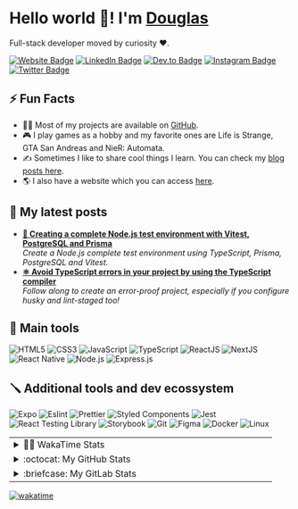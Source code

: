 
<h1>Hello world 👋! I'm <a href="https://douglasgoulart.com">Douglas</a></h1> 
<p>
    Full-stack developer moved by curiosity ❤️.
</p>
<p>
    <a href="https://douglasgoulart.com" target="_blank" rel="noreferrer"><img src="https://img.shields.io/badge/website-000000?style=for-the-badge&logo=About.me&logoColor=white" target="_blank" rel="noreferrer" alt="Website Badge"></a> 
    <a href="https://www.linkedin.com/in/douglaspigoulart/" target="_blank" rel="noreferrer"><img src="https://img.shields.io/badge/LinkedIn-0077B5?style=for-the-badge&logo=linkedin&logoColor=white" alt="LinkedIn Badge"></a> 
    <a href="https://dev.to/doougui" target="_blank" rel="noreferrer"><img src="https://img.shields.io/badge/-@doougui-E5989B?style=for-the-badge&logo=Dev.to&logoColor=white" target="_blank" rel="noreferrer" alt="Dev.to Badge"></a> 
    <a href="https://instagram.com/doug_pg" target="_blank" rel="noreferrer"><img src="https://img.shields.io/badge/Instagram-E4405F?style=for-the-badge&logo=instagram&logoColor=white" alt="Instagram Badge"></a>
    <a href="https://twitter.com/oDougui" target="_blank" rel="noreferrer"><img src="https://img.shields.io/badge/Twitter-1DA1F2?style=for-the-badge&logo=twitter&logoColor=white" target="_blank" rel="noreferrer" alt="Twitter Badge"></a>
</p>

<!-- <img align="right" src="https://media.giphy.com/media/btTrrWDAyop8c/giphy.gif" width="400" /> -->
<!-- <a href="https://app.daily.dev/Doougui">
  <img align="right" src="https://api.daily.dev/devcards/a8b9a3f31fb44deeb9d4735ab4c79ebf.png?r=sj2" width="250" alt="Douglas Pinheiro Goulart's Dev Card"/>
</a> -->

<h2>⚡️ Fun Facts</h2>
<ul>
    <li>👨‍💻 Most of my projects are available on <a href="https://github.com/doougui">GitHub</a>.</li>
    <li>🎮 I play games as a hobby and my favorite ones are Life is Strange, GTA San Andreas and NieR: Automata.</li>
    <li>✍️ Sometimes I like to share cool things I learn. You can check my <a href="https://www.douglasgoulart.com/writings">blog posts here</a>.</li>
    <li>🌎 I also have a website which you can access <a href="https://douglasgoulart.com" target="_blank">here</a>.</li>
</ul>

<h2>📘 My latest posts</h2>
<ul>
  <li><a href="https://www.douglasgoulart.com/writings/creating-a-complete-nodejs-test-environment-with-vitest-postgresql-and-prisma" target="_blank"><b>🧪 Creating a complete Node.js test environment with Vitest, PostgreSQL and Prisma</b></a><br/><i>Create a Node.js complete test environment using TypeScript, Prisma, PostgreSQL and Vitest.</i></li>
  <li><a href="https://www.douglasgoulart.com/writings/avoid-typescript-errors-in-your-project-by-using-the-typescript-compiler" target="_blank"><b>⚛️ Avoid TypeScript errors in your project by using the TypeScript compiler</b></a><br/><i>Follow along to create an error-proof project, especially if you configure husky and lint-staged too!</i></li>
</ul>

## 🧰 Main tools

![HTML5](https://img.shields.io/badge/html5-%23E34F26.svg?style=for-the-badge&logo=html5&logoColor=white)
![CSS3](https://img.shields.io/badge/css3-%231572B6.svg?style=for-the-badge&logo=css3&logoColor=white)
![JavaScript](https://img.shields.io/badge/javascript-000?style=for-the-badge&logo=javascript&logoColor=333333&color=F7E018)
![TypeScript](https://img.shields.io/badge/typescript-6DA55F?style=for-the-badge&logo=typescript&logoColor=white&color=3179C7)
![ReactJS](https://img.shields.io/badge/react-C.svg?style=for-the-badge&logo=react&color=282C34)
![NextJS](https://img.shields.io/badge/next%20js%20-%23000000.svg?&style=for-the-badge&logo=next.js&logoColor=white)
![React Native](https://img.shields.io/badge/react%20native-000?style=for-the-badge&logo=react&logoColor=white&color=61dafb)
![Node.js](https://img.shields.io/badge/Node.js-43853D?style=for-the-badge&logo=node.js&logoColor=white)
![Express.js](https://img.shields.io/badge/Express.js-404D59?style=for-the-badge)

## 🪛 Additional tools and dev ecossystem

![Expo](https://img.shields.io/badge/Expo-000?style=for-the-badge&logo=expo&logoColor=white&color=5c49eb)
![Eslint](https://img.shields.io/badge/eslint%20-%23000000.svg?&style=for-the-badge&logo=eslint&logoColor=white&color=4B32C3)
![Prettier](https://img.shields.io/badge/prettier%20-%23000000.svg?&style=for-the-badge&logo=prettier&logoColor=black&color=f8bc45)
![Styled Components](https://img.shields.io/badge/styled--components-DB7093?style=for-the-badge&logo=styled-components&logoColor=white)
![Jest](https://img.shields.io/badge/jest%20-%23000000.svg?&style=for-the-badge&logo=jest&logoColor=&color=c21325)
![React Testing Library](https://img.shields.io/badge/testing%20library-%23000000.svg?&style=for-the-badge&logo=testing-library&color=242526)
![Storybook](https://img.shields.io/badge/storybook-%23000000.svg?&style=for-the-badge&logo=storybook&color=059DFD)
![Git](https://img.shields.io/badge/git-%23F05033.svg?style=for-the-badge&logo=git&logoColor=white)
![Figma](https://img.shields.io/badge/figma-C.svg?style=for-the-badge&logo=figma&color=fff)
![Docker](https://img.shields.io/badge/Docker-2496ED?style=for-the-badge&logo=docker&logoColor=white)
![Linux](https://img.shields.io/badge/linux-C.svg?style=for-the-badge&logo=linux&logoColor=000&color=FF0)

<table>
  <tr>
    <td valign="top" width="50%">
      <details>
        <summary>👨‍💻 WakaTime Stats</summary>
        <div align="center">
          <img src="https://github-readme-stats.vercel.app/api/wakatime?username=Doougui&show_icons=true&title_color=fff&icon_color=79ff97&text_color=9f9f9f&bg_color=151515&layout=compact" alt="Douglas' WakaTime Stats" />
        </div>
      </details>
    </td>
  </tr>
  <tr>
    <td valign="top" width="50%">
      <details>
        <summary>:octocat: My GitHub Stats</summary>
        <a href="https://github.com/anuraghazra/github-readme-stats" target="_blank">
          <img src="https://github-readme-stats.vercel.app/api/?username=doougui&show_icons=true&title_color=fff&icon_color=79ff97&text_color=9f9f9f&bg_color=151515" />
        </a>
      </details>
    </td>
  </tr>
  <tr>
    <td valign="top" width="50%">
      <details>
        <summary>:briefcase: My GitLab Stats</summary>
        <br />
        <p>My GitLab profile can be found <a href="https://gitlab.com/douglaspigoulart" target="_blank">here</a>.</p>
        :warning: The company I work at uses an internal GitLab instance, so my status can be found <a href="https://gitlab.ecoportal.co.nz/douglas" target="_blank">here</a>.
      </details>
    </td>
  </tr>
</table>

[![wakatime](https://wakatime.com/badge/user/166e660e-140c-42f2-a2cb-43196650066d.svg)](https://wakatime.com/@166e660e-140c-42f2-a2cb-43196650066d)
